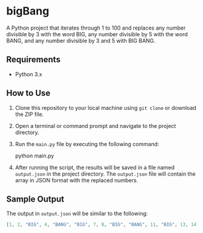 # bigBang
A Python project that iterates through 1 to 100 and replaces any number divisible by 3 with the word BIG, any number divisible by 5 with the word BANG, and any number divisible by 3 and 5 with BIG BANG.

## Requirements

- Python 3.x

## How to Use

1. Clone this repository to your local machine using `git clone` or download the ZIP file.

2. Open a terminal or command prompt and navigate to the project directory.

3. Run the `main.py` file by executing the following command:

   python main.py

4. After running the script, the results will be saved in a file named `output.json` in the project directory. The `output.json` file will contain the array in JSON format with the replaced numbers.

## Sample Output

The output in `output.json` will be similar to the following:

```json
[1, 2, "BIG", 4, "BANG", "BIG", 7, 8, "BIG", "BANG", 11, "BIG", 13, 14, "BIG BANG", ... all the way to 100]

